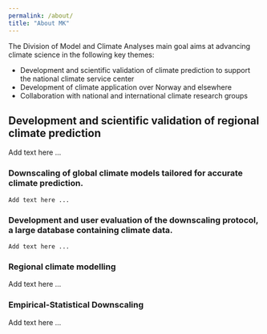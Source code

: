 ```yaml
---
permalink: /about/
title: "About MK"
---
```


The Division of Model and Climate Analyses main goal aims at advancing climate science in the following key themes: 

* Development and scientific validation of climate prediction to support the national climate service center
* Development of climate application over Norway and elsewhere
* Collaboration with national and international climate research groups

## Development and scientific validation of regional climate prediction
   Add text here ...
   
### Downscaling of global climate models tailored for accurate climate prediction.
    Add text here ...

### Development and user evaluation of the downscaling protocol, a large database containing climate data.
    Add text here ...

### Regional climate modelling 
   Add text here ...
   
### Empirical-Statistical Downscaling
   Add text here ...
